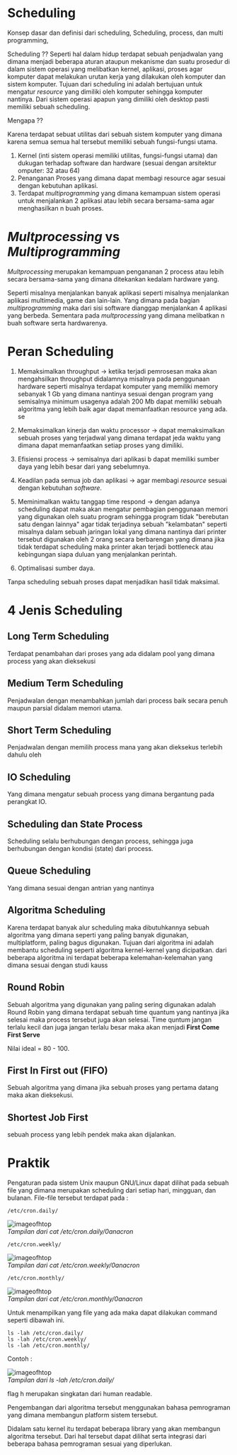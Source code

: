 # Scheduling 

Konsep dasar dan definisi dari scheduling, 
Scheduling, process, dan multi programming,

Scheduling ?? Seperti hal dalam hidup terdapat sebuah penjadwalan yang dimana menjadi beberapa aturan ataupun mekanisme dan suatu prosedur di dalam sistem operasi yang melibatkan kernel, aplikasi, proses agar komputer dapat melakukan urutan kerja yang dilakukan oleh komputer dan sistem komputer. Tujuan dari scheduling ini adalah bertujuan untuk mengatur _resource_ yang dimiliki oleh komputer sehingga komputer nantinya. Dari sistem operasi apapun yang dimiliki oleh desktop pasti memiliki sebuah scheduling.

Mengapa ?? <br> 

Karena terdapat sebuat utilitas dari sebuah sistem komputer yang dimana karena semua semua hal tersebut memiliki sebuah fungsi-fungsi utama. 

1. Kernel (inti sistem operasi memiliki utilitas, fungsi-fungsi utama) dan dukugan terhadap software dan hardware (sesuai dengan arsitektur omputer: 32 atau 64)  
2. Penanganan Proses yang dimana dapat membagi resource agar sesuai dengan kebutuhan aplikasi.
3. Terdapat _multiprogramming_ yang dimana kemampuan sistem operasi untuk menjalankan 2 aplikasi atau lebih secara bersama-sama agar menghasilkan n buah proses.

# _Multprocessing_ vs _Multiprogramming_

_Multprocessing_ merupakan kemampuan pengananan 2 process atau lebih secara bersama-sama yang dimana ditekankan kedalam hardware yang.

Seperti misalnya menjalankan banyak aplikasi seperti misalnya menjalankan aplikasi multimedia, game dan lain-lain. Yang dimana pada bagian _multiprogramming_ maka dari sisi software dianggap menjalankan 4 aplikasi yang berbeda. Sementara pada _multprocessing_ yang dimana melibatkan n buah software serta hardwarenya. 

# Peran Scheduling

1. Memaksimalkan throughput -> ketika terjadi pemrosesan maka akan mengahsilkan throughput didalamnya misalnya pada penggunaan hardware seperti misalnya terdapat komputer yang memiliki memory sebanyak 1 Gb yang dimana nantinya sesuai dengan program yang semisalnya minimum usagenya adalah 200 Mb dapat memiliki sebuah algoritma yang lebih baik agar dapat memanfaatkan resource yang ada. se

2. Memaksimalkan kinerja dan waktu processor -> dapat memaksimalkan sebuah proses yang terjadwal yang dimana terdapat jeda waktu yang dimana dapat memanfaatkan setiap proses yang dimiliki.
3. Efisiensi process -> semisalnya dari aplikasi b dapat memiliki sumber daya yang lebih besar dari yang sebelumnya.
4. Keadilan pada semua job dan aplikasi -> agar membagi _resource_ sesuai dengan kebutuhan _software_.
5. Meminimalkan waktu tanggap time respond -> dengan adanya scheduling dapat maka akan mengatur pembagian penggunaan memori yang digunakan oleh suatu program sehingga program tidak "berebutan satu dengan lainnya" agar tidak terjadinya sebuah "kelambatan" seperti misalnya dalam sebuah jaringan lokal yang dimana nantinya dari printer tersebut digunakan oleh 2 orang secara berbarengan yang dimana jika tidak terdapat scheduling maka printer akan terjadi bottleneck atau kebingungan siapa duluan yang menjalankan perintah.
6. Optimalisasi sumber daya.

Tanpa scheduling sebuah proses dapat menjadikan hasil tidak maksimal.

# 4 Jenis Scheduling

## Long Term Scheduling

Terdapat penambahan dari proses yang ada didalam pool yang dimana process yang akan dieksekusi 

## Medium Term Scheduling

Penjadwalan dengan menambahkan jumlah dari process baik secara penuh maupun parsial didalam memori utama.

## Short Term Scheduling

Penjadwalan dengan memilih process mana yang akan dieksekus terlebih dahulu oleh 

## IO Scheduling

Yang dimana mengatur sebuah process yang dimana bergantung pada perangkat IO.

## Scheduling dan State Process

Scheduling selalu berhubungan dengan process, sehingga juga berhubungan dengan kondisi (state) dari process.

## Queue Scheduling

Yang dimana sesuai dengan antrian yang nantinya 

## Algoritma Scheduling

Karena terdapat banyak alur scheduling maka dibutuhkannya sebuah algoritma yang dimana seperti yang paling banyak digunakan, multiplatform, paling bagus digunakan. Tujuan dari algoritma ini adalah membantu scheduling seperti algoritma kernel-kernel yang dicipatkan.
dari beberapa algoritma ini terdapat beberapa kelemahan-kelemahan yang dimana sesuai dengan studi kauss 

## Round Robin

Sebuah algoritma yang digunakan yang paling sering digunakan adalah Round Robin yang dimana terdapat sebuah time quantum yang nantinya jika selesai maka process tersebut juga akan selesai. Time quntum jangan terlalu kecil dan juga jangan terlalu besar maka akan menjadi **First Come First Serve** 

Nilai ideal = 80 - 100.

## First In First out (FIFO)

Sebuah algoritma yang dimana jika sebuah proses yang pertama datang maka akan dieksekusi. 

## Shortest Job First

sebuah process yang lebih pendek maka akan dijalankan.

# Praktik

Pengaturan pada sistem Unix maupun GNU/Linux dapat dilihat pada sebuah file yang dimana merupakan scheduling dari setiap hari, mingguan, dan bulanan.
File-file tersebut terdapat pada : 

    /etc/cron.daily/

![imageofhtop](/images/cron_daily.png) <br>
*Tampilan dari cat /etc/cron.daily/0anacron*

    /etc/cron.weekly/

![imageofhtop](/images/cron_weekly.png) <br>
*Tampilan dari cat /etc/cron.weekly/0anacron*

    /etc/cron.monthly/

![imageofhtop](/images/cron.daily.png) <br>
*Tampilan dari cat /etc/cron.monthly/0anacron*

Untuk menampilkan yang file yang ada maka dapat dilakukan command seperti dibawah ini. 

    ls -lah /etc/cron.daily/
    ls -lah /etc/cron.weekly/
    ls -lah /etc/cron.monthly/

Contoh : 

![imageofhtop](/images/ls_cron_daily.png) <br>
*Tampilan dari ls -lah /etc/cron.daily/*


flag h merupakan singkatan dari human readable. 

Pengembangan dari algoritma tersebut menggunakan bahasa pemrograman yang dimana membangun platform sistem tersebut.  

Didalam satu kernel itu terdapat beberapa library yang akan membangun algoritma tersebut. Dari hal tersebut dapat dilihat serta integrasi dari beberapa bahasa pemrograman sesuai yang diperlukan.



<!-- Minggu depan akan belajar tentang 3 algoritma tadi secara lebih dalam. -->
